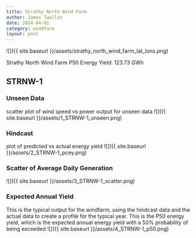 ```yaml
---
title: Strathy North Wind Farm
author: James Twallin
date: 2024-04-01
category: windfarm
layout: post
---
```

![]({{ site.baseurl }}/assets/strathy_north_wind_farm_lat_lons.png)

Strathy North Wind Farm P50 Energy Yield: 123.73 GWh

STRNW-1
-------------
### Unseen Data 
scatter plot of wind speed vs power output for unseen data
![]({{ site.baseurl }}/assets/1_STRNW-1_unseen.png)
### Hindcast 
plot of predicted vs actual energy yield
![]({{ site.baseurl }}/assets/2_STRNW-1_pcey.png)
### Scatter of Average Daily Generation 

![]({{ site.baseurl }}/assets/3_STRNW-1_scatter.png)
### Expected Annual Yield 
This is the typical output for the windfarm, using the hindcast data and the actual data to create a profile for the typical year. This is the P50 energy yield, which is the expected annual energy yield with a 50% probability of being exceeded
![]({{ site.baseurl }}/assets/4_STRNW-1_p50.png)

